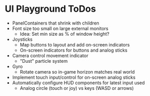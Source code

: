 UI Playground ToDos
===================

 * PanelContainers that shrink with children
 * Font size too small on large external monitors
   * Idea: Set min size as % of window height?
 * Joysticks
   * Map buttons to layout and add on-screen indicators
   * On-screen indicators for buttons and analog sticks
 * Camera control movement indicator
   * "Dust" particle system
 * Gyro
   * Rotate camera so in-game horizon matches real world
 * Implement touch input/control for on-screen analog sticks
 * Automatically configure HUD components for latest input used
   * Analog circle (touch or joy) vs keys (WASD or arrows)
